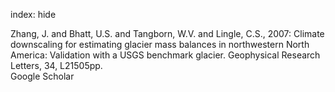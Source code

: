 index: hide

<div class="Citation">

  <div class="Citation-body">
    <div class="Citation-text">Zhang, J. and Bhatt, U.S. and Tangborn, W.V. and Lingle, C.S., 2007: Climate downscaling for estimating glacier mass balances in northwestern North America: Validation with a USGS benchmark glacier. <span class="Article-journal">Geophysical Research Letters, </span><span class="Article-volume">34, </span>L21505pp.</div>
    <div class="Citation-links">
      <div class="CitationLink" data-href="https://scholar.google.com/scholar?q=Climate+downscaling+for+estimating+glacier+mass+balances+in+northwestern+North+America%3A+Validation+with+a+USGS+benchmark+glacier">
        <div class="CitationLink-icon CitationLink-Scholar"></div>
        <div class="CitationLink-text">Google Scholar</div>
      </div>
    </div>
  </div>
</div>


<div class="Citation-copy">

</div>